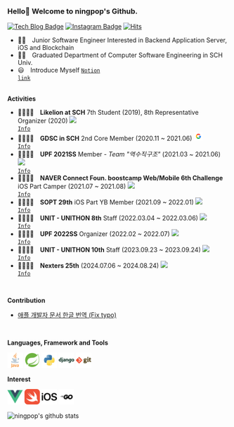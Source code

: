 ### Hello👋 Welcome to ningpop's Github.

<!--
**ningpop/ningpop** is a ✨ _special_ ✨ repository because its `README.md` (this file) appears on your GitHub profile.-->

[![Tech Blog Badge](http://img.shields.io/badge/-Tech%20blog-black?style=flat-square&logo=github&link=https://ningpop.tistory.com/)](https://ningpop.tistory.com/)
[![Instagram Badge](https://img.shields.io/badge/Instagram-ff69b4?style=flat-square&logo=instagram&logoColor=white&link=https://www.instagram.com/ningpop_/)](https://www.instagram.com/ningpop_/)
[![Hits](https://hits.seeyoufarm.com/api/count/incr/badge.svg?url=https%3A%2F%2Fgithub.com%2Fningpop&count_bg=%23D8A0F1&title_bg=%23555555&icon=&icon_color=%23E7E7E7&title=hits&edge_flat=false)](https://hits.seeyoufarm.com)

- 👨‍💻&emsp;Junior Software Engineer Interested in Backend Application Server, iOS and Blockchain
- 👨‍🎓&emsp;Graduated Department of Computer Software Engineering in SCH Univ.
- 😃&emsp;Introduce Myself <code>[Notion link](https://ningpop.notion.site/26cdf3261c5f4b038edc4fc490fe60a5)</code><br><br>

**Activities**
- 👨‍👩‍👧‍👦&emsp;**Likelion at SCH** 7th Student (2019), 8th Representative Organizer (2020) <code><a href="https://www.likelion.net/"><img height="20" src="https://oopy.lazyrockets.com/api/rest/cdn/image/a1ea1add-8fec-4f53-92f1-1e08abf04a19.png"> Info</a></code>
- 👨‍👩‍👧‍👦&emsp;**GDSC in SCH** 2nd Core Member (2020.11 ~ 2021.06) 
<code><a href="https://gdsc.community.dev/"><img height="20" src="https://raw.githubusercontent.com/github/explore/80688e429a7d4ef2fca1e82350fe8e3517d3494d/topics/google/google.png"> Info</a></code>
- 👨‍👩‍👧‍👦&emsp;**UPF 2021SS** Member - *Team "역수직구조"* (2021.03 ~ 2021.06) 
<code><a href="https://www.unit.center/upf"><img height="20" src="https://oopy.lazyrockets.com/api/v2/notion/image?src=https%3A%2F%2Fs3-us-west-2.amazonaws.com%2Fsecure.notion-static.com%2F3a2b680f-0826-4529-b9c1-4e4dc244392f%2FUPF2021SS_logo.png&blockId=e3937290-f945-4dcf-a76b-b539a281aaaf&width=256"> Info</a></code>
- 👨‍👩‍👧‍👦&emsp;**NAVER Connect Foun. boostcamp Web/Mobile 6th Challenge** iOS Part Camper (2021.07 ~ 2021.08) 
<code><a href="https://boostcamp.connect.or.kr/"><img height="20" src="https://noticon-static.tammolo.com/dgggcrkxq/image/upload/v1626416868/noticon/ikaacptqt1lbwhfcg8f2.png"> Info</a></code>
- 👨‍👩‍👧‍👦&emsp;**SOPT 29th** iOS Part YB Member (2021.09 ~ 2022.01) 
<code><a href="https://sopt.org"><img height="20" src="https://sopt.org/favicon-96x96.png"> Info</a></code>
- 👨‍👩‍👧‍👦&emsp;**UNIT - UNITHON 8th** Staff (2022.03.04 ~ 2022.03.06) 
<code><a href="https://www.unit.center/unithon"><img height="20" src="https://noticon-static.tammolo.com/dgggcrkxq/image/upload/v1695641245/noticon/mzfnvzygcta9dev1twhc.png"> Info</a></code>
- 👨‍👩‍👧‍👦&emsp;**UPF 2022SS** Organizer (2022.02 ~ 2022.07) 
<code><a href="https://www.unit.center/upf"><img height="20" src="https://oopy.lazyrockets.com/api/v2/notion/image?src=https%3A%2F%2Fs3-us-west-2.amazonaws.com%2Fsecure.notion-static.com%2F3a2b680f-0826-4529-b9c1-4e4dc244392f%2FUPF2021SS_logo.png&blockId=e3937290-f945-4dcf-a76b-b539a281aaaf&width=256"> Info</a></code>
- 👨‍👩‍👧‍👦&emsp;**UNIT - UNITHON 10th** Staff (2023.09.23 ~ 2023.09.24) 
<code><a href="https://www.unit.center/unithon"><img height="20" src="https://noticon-static.tammolo.com/dgggcrkxq/image/upload/v1695641275/noticon/nweixfqmv23orvo4fpon.png"> Info</a></code>
- 👨‍👩‍👧‍👦&emsp;**Nexters 25th** (2024.07.06 ~ 2024.08.24) 
<code><a href="https://nexters.co.kr"><img height="20" src="https://noticon-static.tammolo.com/dgggcrkxq/image/upload/v1735929842/noticon/ox1dmrlmfep1bv5ztkdo.png"> Info</a></code>
<br>

**Contribution**
- [애플 개발자 문서 한글 번역 (Fix typo)](https://github.com/ESnark/sagwa/pull/43)
<br>

**Languages, Framework and Tools**

<code><img height="35" src="https://raw.githubusercontent.com/github/explore/main/topics/java/java.png"></code>
<code><img height="35" src="https://raw.githubusercontent.com/github/explore/main/topics/spring-boot/spring-boot.png"></code>
<code><img height="35" src="https://raw.githubusercontent.com/github/explore/main/topics/python/python.png"></code>
<code><img height="35" src="https://raw.githubusercontent.com/github/explore/main/topics/django/django.png"></code>
<code><img height="35" src="https://raw.githubusercontent.com/github/explore/main/topics/git/git.png"></code>

**Interest**

<code><img height="35" src="https://raw.githubusercontent.com/github/explore/main/topics/vue/vue.png"></code>
<code><img height="35" src="https://raw.githubusercontent.com/github/explore/main/topics/swift/swift.png"></code>
<code><img height="35" src="https://raw.githubusercontent.com/github/explore/main/topics/ios/ios.png"></code>
<code><img height="35" src="https://raw.githubusercontent.com/github/explore/main/topics/go/go.png"></code>


![ningpop's github stats](https://github-readme-stats.vercel.app/api?username=ningpop&theme=buefy&show_icons=true&hide_border=true)
<!--![Top Langs](https://github-readme-stats.vercel.app/api/top-langs/?username=ningpop&layout=compact)-->
